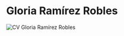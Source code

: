 # Gloria Ramírez Robles

![CV Gloria Ramírez Robles](https://i.ibb.co/pKkzxsV/CV-Gloria-Ram-rez.jpg)